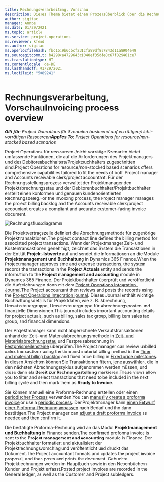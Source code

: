 ```yaml
---
title: Rechnungsverarbeitung, Vorschau
description: Dieses Thema bietet einen Prozessüberblick über die Rechnungsstellung in Project Operations für ressourcen-/nicht vorrätige Szenarien.
author: sigitac
manager: Annbe
ms.date: 01/29/2021
ms.topic: article
ms.service: project-operations
ms.reviewer: kfend
ms.author: sigitac
ms.openlocfilehash: fbc1519b6cbcf231cfa89df8b7843d11a8904e49
ms.sourcegitcommit: b4298ca4729643c1040ef35dde8c67f829461ce7
ms.translationtype: HT
ms.contentlocale: de-DE
ms.lasthandoff: 01/29/2021
ms.locfileid: "5089241"
---
```

# <a name="invoicing-process-overview"></a><span data-ttu-id="aa606-103">Rechnungsverarbeitung, Vorschau</span><span class="sxs-lookup"><span data-stu-id="aa606-103">Invoicing process overview</span></span>

<span data-ttu-id="aa606-104">_**Gilt für:** Project Operations für Szenarien basierend auf vorrätigen/nicht-vorrätigen Ressourcen_</span><span class="sxs-lookup"><span data-stu-id="aa606-104">_**Applies To:** Project Operations for resource/non-stocked based scenarios_</span></span>

<span data-ttu-id="aa606-105">Project Operations für ressourcen-/nicht vorrätige Szenarien bietet umfassende Funktionen, die auf die Anforderungen des Projektmanagers und des Debitorenbuchhalters/Projektbuchhalters zugeschnitten sind.</span><span class="sxs-lookup"><span data-stu-id="aa606-105">Project Operations for resource/non-stocked based scenarios offers comprehensive capabilities tailored to fit the needs of both Project manager and Accounts receivable clerk/project accountant.</span></span> <span data-ttu-id="aa606-106">Für den Rechnungsstellungsprozess verwaltet der Projektmanager den Projektabrechnungsstau und der Debitorenbuchhalter/Projektbuchhalter erstellt einen konformen und genauen kundenorientierten Rechnungsbeleg.</span><span class="sxs-lookup"><span data-stu-id="aa606-106">For the invoicing process, the Project manager manages the project billing backlog and the Accounts receivable clerk/project accountant creates a compliant and accurate customer-facing invoice document.</span></span>

![Rechnungsflussdiagramm](./media/invoicing-flow.png)

<span data-ttu-id="aa606-108">Die Projektvertragszeile definiert die Abrechnungsmethode für zugehörige Projekttransaktionen.</span><span class="sxs-lookup"><span data-stu-id="aa606-108">The project contract line defines the billing method for associated project transactions.</span></span> <span data-ttu-id="aa606-109">Wenn der Projektmanager Zeit- und Kostentransaktionen genehmigt, zeichnet das System die Transaktionen in der Entität **Projekt-Istwerte** auf und sendet die Informationen an die Module **Projektmanagement und Buchhaltung** in Dynamics 365 Finance.</span><span class="sxs-lookup"><span data-stu-id="aa606-109">When the Project manager approves time and expense transactions, the system records the transactions in the **Project Actuals** entity and sends the information to the **Project management and accounting** module in Dynamics 365 Finance.</span></span> <span data-ttu-id="aa606-110">Der Projektbuchhalter überprüft und veröffentlicht die Aufzeichnungen dann mit dem [Project Operations Integration-Journal](../project-accounting/project-operations-integration-journal.md).</span><span class="sxs-lookup"><span data-stu-id="aa606-110">The Project accountant then reviews and posts the records using the [Project Operations Integration journal](../project-accounting/project-operations-integration-journal.md).</span></span> <span data-ttu-id="aa606-111">Dieses Journal enthält wichtige Buchhaltungsdetails für Projektdaten, wie z. B. Abrechnung, Umsatzsteuergruppe, Umsatzsteuergruppe für Abrechnungsposten und finanzielle Dimensionen.</span><span class="sxs-lookup"><span data-stu-id="aa606-111">This journal includes important accounting details for project actuals, such as billing, sales tax group, billing item sales tax group, and financial dimensions.</span></span>

<span data-ttu-id="aa606-112">Der Projektmanager kann nicht abgerechnete Verkaufstransaktionen anhand der Zeit- und Materialabrechnungsmethode in [Zeit- und Materialabrechnungsstau](../proforma-invoicing/manage-billing-backlog.md#time-and-material-billing-backlog) und Festpreisabrechnung in [Festpreismeilensteine](../proforma-invoicing/manage-billing-backlog.md#fixed-price-milestones) überprüfen.</span><span class="sxs-lookup"><span data-stu-id="aa606-112">The Project manager can review unbilled sales transactions using the time and material billing method in the [Time and material billing backlog](../proforma-invoicing/manage-billing-backlog.md#time-and-material-billing-backlog) and fixed price billing in [Fixed price milestones](../proforma-invoicing/manage-billing-backlog.md#fixed-price-milestones).</span></span> <span data-ttu-id="aa606-113">In diesen Ansichten können Sie Transaktionen filtern, jene auswählen, die in den nächsten Abrechnungszyklus aufgenommen werden müssen, und diese dann als **Bereit zur Rechnungsstellung** markieren.</span><span class="sxs-lookup"><span data-stu-id="aa606-113">These views allow you to filter and select transactions that need to be included in the next billing cycle and then mark them as **Ready to Invoice**.</span></span>

<span data-ttu-id="aa606-114">Sie können [manuell eine Proforma-Rechnung erstellen](../proforma-invoicing/create-manual-proforma-invoice.md) oder einen [periodischer Prozess](../proforma-invoicing/configure-automated-invoice-creation.md) verwenden.</span><span class="sxs-lookup"><span data-stu-id="aa606-114">You can [manually create a proforma invoice](../proforma-invoicing/create-manual-proforma-invoice.md) or use a [periodic process](../proforma-invoicing/configure-automated-invoice-creation.md).</span></span> <span data-ttu-id="aa606-115">Der Projektmanager kann [einen Entwurf einer Proforma-Rechnung anpassen](../proforma-invoicing/manage-proforma-invoice.md) nach Bedarf und ihn dann bestätigen.</span><span class="sxs-lookup"><span data-stu-id="aa606-115">The Project manager can [adjust a draft proforma invoice](../proforma-invoicing/manage-proforma-invoice.md) as needed and then confirm it.</span></span>

<span data-ttu-id="aa606-116">Die bestätigte Proforma-Rechnung wird an das Modul **Projektmanagement und Buchhaltung** in Finance senden.</span><span class="sxs-lookup"><span data-stu-id="aa606-116">The confirmed proforma invoice is sent to the **Project management and accounting** module in Finance.</span></span> <span data-ttu-id="aa606-117">Der Projektbuchhalter formatiert und aktualisiert den Projektrechnungsvorschlag und veröffentlicht und druckt das Dokument.</span><span class="sxs-lookup"><span data-stu-id="aa606-117">The Project accountant formats and updates the project invoice proposal, and then posts and prints the document.</span></span> <span data-ttu-id="aa606-118">Gebuchte Projektrechnungen werden im Hauptbuch sowie in den Nebenbüchern Kunden und Projekt erfasst.</span><span class="sxs-lookup"><span data-stu-id="aa606-118">Posted project invoices are recorded in the General ledger, as well as the Customer and Project subledgers.</span></span>
